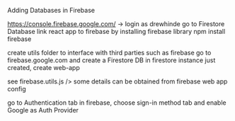 Adding Databases in Firebase

https://console.firebase.google.com/ -> login as drewhinde
go to
Firestore Database
link react app to firebase by installing firebase library
npm install firebase

create utils folder to interface with third parties such as firebase
go to firebase.google.com and create a Firestore DB
in firestore instance just created, create web-app

see firebase.utils.js /> some details can be obtained from firebase web app config

go to Authentication tab in firebase, choose sign-in method tab and enable Google as Auth Provider